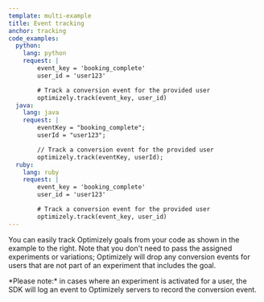 ```yaml
---
template: multi-example
title: Event tracking
anchor: tracking
code_examples:
  python:
    lang: python
    request: |
        event_key = 'booking_complete'
        user_id = 'user123'

        # Track a conversion event for the provided user
        optimizely.track(event_key, user_id)
  java:
    lang: java
    request: |
        eventKey = "booking_complete";
        userId = "user123";

        // Track a conversion event for the provided user
        optimizely.track(eventKey, userId);
  ruby:
    lang: ruby
    request: |
        event_key = 'booking_complete'
        user_id = 'user123'

        # Track a conversion event for the provided user
        optimizely.track(event_key, user_id)
---
```


You can easily track Optimizely goals from your code as shown in the example to the right. Note that you don't need to pass the assigned experiments or variations; Optimizely will drop any conversion events for users that are not part of an experiment that includes the goal.

<div class="attention attention--warning push--bottom">*Please note:* in cases where an experiment is activated for a user, the SDK will log an event to Optimizely servers to record the conversion event.</div>
